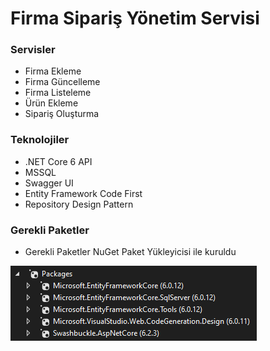 # Firma Sipariş Yönetim Servisi


### Servisler
- Firma Ekleme
- Firma Güncelleme
- Firma Listeleme
- Ürün Ekleme
- Sipariş Oluşturma

### Teknolojiler
- .NET Core 6 API
- MSSQL
- Swagger UI
- Entity Framework Code First
- Repository Design Pattern

### Gerekli Paketler
- Gerekli Paketler NuGet Paket Yükleyicisi ile kuruldu

![Packages](FirmaYonetimServisi/FirmaYonetimServisi/packages.png?raw=true "Title")
